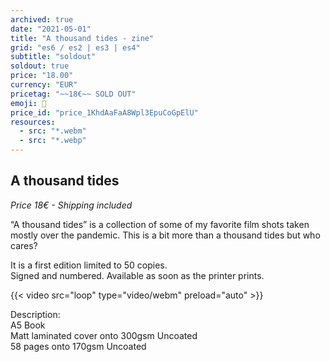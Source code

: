 ```yaml
---
archived: true
date: "2021-05-01"
title: "A thousand tides - zine"
grid: "es6 / es2 | es3 | es4"
subtitle: "soldout"
soldout: true
price: "18.00"
currency: "EUR"
pricetag: "~~18€~~ SOLD OUT"
emoji: 🌊
price_id: "price_1KhdAaFaA8Wpl3EpuCoGpElU"
resources:
  - src: "*.webm"
  - src: "*.webp"
---
```


## A thousand tides

*Price 18€ - Shipping included*

“A thousand tides” is a collection of some of my favorite film shots taken mostly over the pandemic. This is a bit more than a thousand tides but who cares?

It is a first edition limited to 50 copies.   
Signed and numbered.
Available as soon as the printer prints.

{{< video src="loop" type="video/webm" preload="auto" >}}


<div class="text-sm">
Description: <br/> 
A5 Book <br/> 
Matt laminated cover onto 300gsm Uncoated <br/> 
58 pages onto 170gsm Uncoated
</div>

